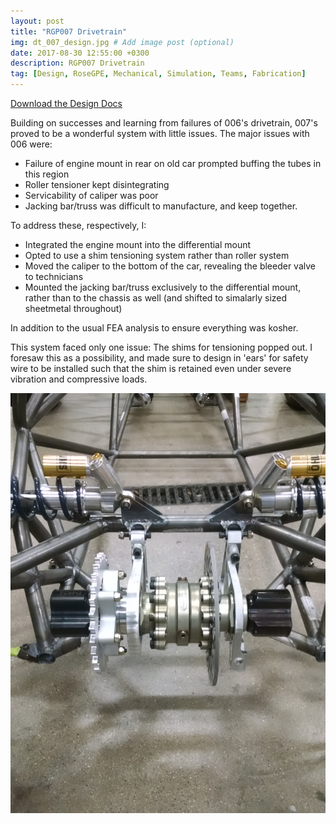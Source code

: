 ```yaml
---
layout: post
title: "RGP007 Drivetrain"
img: dt_007_design.jpg # Add image post (optional)
date: 2017-08-30 12:55:00 +0300
description: RGP007 Drivetrain
tag: [Design, RoseGPE, Mechanical, Simulation, Teams, Fabrication]
---
```


[Download the Design Docs](/assets/dt007.pdf)

Building on successes and learning from failures of 006's drivetrain, 007's proved to be a wonderful system with little issues. The major issues with 006 were:
- Failure of engine mount in rear on old car prompted buffing the tubes in this region
- Roller tensioner kept disintegrating
- Servicability of caliper was poor
- Jacking bar/truss was difficult to manufacture, and keep together.

To address these, respectively, I:
- Integrated the engine mount into the differential mount
- Opted to use a shim tensioning system rather than roller system
- Moved the caliper to the bottom of the car, revealing the bleeder valve to technicians
- Mounted the jacking bar/truss exclusively to the differential mount, rather than to the chassis as well (and shifted to simalarly sized sheetmetal throughout)

In addition to the usual FEA analysis to ensure everything was kosher.

This system faced only one issue: The shims for tensioning popped out. I foresaw this as a possibility, and made sure to design in 'ears' for safety wire to be installed such that the shim is retained even under severe vibration and compressive loads.

![Barren Installation](/assets/img/rgp007-drivetrain/install_barren.jpg)